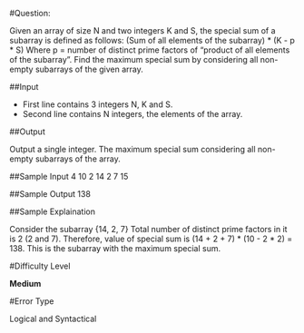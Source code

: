#Question:

Given an array of size N and two integers K and S, the special sum of a subarray is defined as follows:
(Sum of all elements of the subarray) * (K - p * S)
Where p = number of distinct prime factors of “product of all elements of the subarray”.
Find the maximum special sum by considering all non-empty subarrays of the given array.

##Input
* First line contains 3 integers N, K and S.
* Second line contains N integers, the elements of the array.

##Output

Output a single integer. The maximum special sum considering all non-empty subarrays of the array.

##Sample Input
4 10 2
14 2 7 15

##Sample Output
138

##Sample Explaination

Consider the subarray {14, 2, 7}
Total number of distinct prime factors in it is 2 (2 and 7).
Therefore, value of special sum is (14 + 2 + 7) * (10 - 2 * 2) = 138.
This is the subarray with the maximum special sum.

#Difficulty Level

__Medium__

#Error Type

Logical and Syntactical